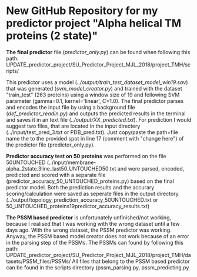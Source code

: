 # New GitHub Repository for my predictor project "Alpha helical TM proteins (2 state)"


**The final predictor** file (*predictor_only.py*) can be found when following this path: UPDATE_predictor_project/SU_Predictor_Project_MJL_2018/project_TMH/scripts/

This predictor uses a model (*../output/train_test_dataset_model_win19.sav*) that was generated 
(*svm_model_creator.py*) and trained with the dataset "train_test" (263 proteins) using a 
window size of 19 and following SVM parameter (gamma=0.1, kernel='linear', C=1.0).
The final predictor parses and encodes the input file by using a background file (*def_predictor_readin.py*) and outputs the predicted results in the terminal and saves it in an text file (*../output/XX_predicted.txt*).
For prediction I would suggest two files, that are located in the input directery (../input/test_pred_3.txt or PDB_pred.txt).
Just copy/paste the path+file name  the to the provided spot in line 17 (comment with "change here") of the predictor file (predictor_only.py).

**Predictor accuracy test on 50 proteins** was performed on the file 50UNTOUCHED (../input/membrane-alpha_2state.3line_last50_UNTOUCHED50.txt and were parsed, encoded, predicted and scored with a separate file (predictor_accuracy_50_UNTOUCHED_proteins.py) based on the final predictor model.
Both the prediction results and the accurary scoring/calculation were saved as seperate files in the output directory (../output/topology_prediction_accuracy_50UNTOUCHED.txt or 50_UNTOUCHED_proteins19predictor_accuracy_results.txt) 



**The PSSM based predictor** is unfortunately unfinished/not working, because I realised that I was working with the wrong dataset until a few days ago. With the wrong dataset, the PSSM predictor was working. Anyway, the PSSM based model creator does not work because of an error in the parsing step of the PSSMs.
The PSSMs can found by following this path: 
UPDATE_predictor_project/SU_Predictor_Project_MJL_2018/project_TMH/datasets/PSSM_files/PSSMs/
All files that belong to the PSSM based predictor can be found in the scripts directory (pssm_parsing.py, pssm_predicting.py






